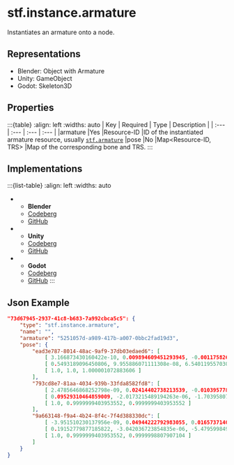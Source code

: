 # stf.instance.armature
Instantiates an armature onto a node.

## Representations
* Blender: Object with Armature
* Unity: GameObject
* Godot: Skeleton3D

## Properties
:::{table}
:align: left
:widths: auto
| Key | Required | Type | Description |
| :--- | :--- | :--- | :--- |
|armature |Yes |Resource-ID |ID of the instantiated armature resource, usually [`stf.armature`](stf_armature.md)
|pose |No |Map<Resource-ID, TRS> |Map of the corresponding bone and TRS.
:::

## Implementations
:::{list-table}
:align: left
:widths: auto
*	- **Blender**
	- [Codeberg](https://codeberg.org/emperorofmars/stf_blender/src/branch/master/stfblender/stf_modules/core/stf_instance_armature/stf_instance_armature.py)
	- [GitHub](https://github.com/emperorofmars/stf_blender/blob/master/stfblender/stf_modules/core/stf_instance_armature/stf_instance_armature.py)
*	- **Unity**
	- [Codeberg](https://codeberg.org/emperorofmars/stf_unity/src/branch/master/Runtime/Modules/Modules_Core/STF_Instance_Armature.cs)
	- [GitHub](https://github.com/emperorofmars/stf_unity/blob/master/Runtime/Modules/Modules_Core/STF_Instance_Armature.cs)
*	- **Godot**
	- [Codeberg](https://codeberg.org/emperorofmars/stf_godot/src/branch/master/addons/stf_godot/modules/stf/STF_Instance_Armature.gd)
	- [GitHub](https://github.com/emperorofmars/stf_godot/blob/master/addons/stf_godot/modules/stf/STF_Instance_Armature.gd)
:::

## Json Example
```json
"73d67945-2937-41c8-b683-7a992cbca5c5": {
	"type": "stf.instance.armature",
	"name": "",
	"armature": "5251057d-a989-417b-a007-0bbc2fad19d3",
	"pose": {
		"ead3e787-8014-48ac-9af9-37db03edaed6": [
			[ 3.166873430160422e-10, 0.009894609451293945, -0.0011758268810808659 ],
			[ 0.5493189096450806, 9.955886071111308e-08, 6.540119557030266e-08, 0.8356127738952637 ],
			[ 1.0, 1.0, 1.000001072883606 ]
		],
		"793cd8e7-81aa-4034-939b-33fda8582fd8": [
			[ 2.4785646868252798e-09, 0.02414402738213539, -0.010395778343081474 ],
			[ 0.09529310464859009, -2.0173215489194263e-06, -1.7039580768596352e-07, 0.9954492449760437 ],
			[ 1.0, 0.9999999403953552, 0.9999999403953552 ]
		],
		"9a663148-f9a4-4b24-8f4c-7f4d388330dc": [
			[ -3.951510230137956e-09, 0.04944222792983055, 0.016573714092373848 ],
			[ 0.19152779877185822, -3.042036723854835e-06, -5.479599849422812e-07, 0.9814872145652771 ],
			[ 1.0, 0.9999999403953552, 0.9999998807907104 ]
		]
	}
}
```
